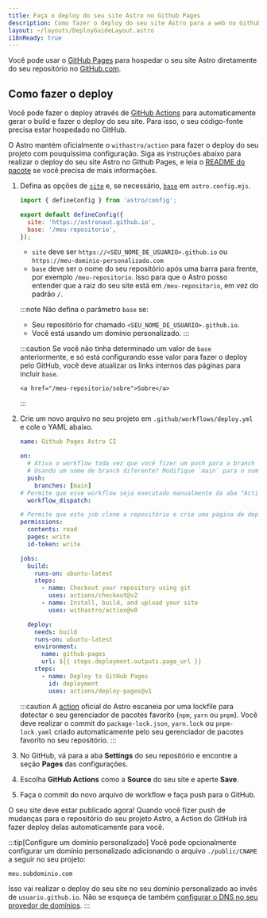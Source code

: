 ```yaml
---
title: Faça o deploy do seu site Astro no Github Pages
description: Como fazer o deploy do seu site Astro para a web no Github Pages.
layout: ~/layouts/DeployGuideLayout.astro
i18nReady: true
---
```


Você pode usar o [GitHub Pages](https://pages.github.com/) para hospedar o seu site Astro diretamente do seu repositório no [GitHub.com](https://github.com/).

## Como fazer o deploy

Você pode fazer o deploy através de [GitHub Actions](https://github.com/features/actions) para automaticamente gerar o build e fazer o deploy do seu site. Para isso, o seu código-fonte precisa estar hospedado no GitHub.

O Astro mantém oficialmente o `withastro/action` para fazer o deploy do seu projeto com pouquíssima configuração. Siga as instruções abaixo para realizar o deploy do seu site Astro no Github Pages, e leia o [README do pacote](https://github.com/withastro/action) se você precisa de mais informações.

1. Defina as opções de [`site`](/pt-br/reference/configuration-reference/#site) e, se necessário, [`base`](/pt-br/reference/configuration-reference/#base) em `astro.config.mjs`.

   ```js title="astro.config.mjs" ins={4-5}
   import { defineConfig } from 'astro/config';

   export default defineConfig({
     site: 'https://astronaut.github.io',
     base: '/meu-repositorio',
   });
   ```

   - `site` deve ser `https://<SEU_NOME_DE_USUARIO>.github.io` ou `https://meu-dominio-personalizado.com`
   - `base` deve ser o nome do seu repositório após uma barra para frente, por exemplo `/meu-repositorio`. Isso para que o Astro posso entender que a raiz do seu site está em `/meu-repositorio`, em vez do padrão `/`.

   :::note
   Não defina o parâmetro `base` se:

   - Seu repositório for chamado `<SEU_NOME_DE_USUARIO>.github.io`.
   - Você está usando um domínio personalizado. 
   :::

   :::caution
   Se você não tinha determinado um valor de `base` anteriormente, e só está configurando esse valor para fazer o deploy pelo GitHub, você deve atualizar os links internos das páginas para incluir `base`.

   ```astro
   <a href="/meu-repositorio/sobre">Sobre</a>
   ```
   :::

2. Crie um novo arquivo no seu projeto em `.github/workflows/deploy.yml` e cole o YAML abaixo.

   ```yaml title="deploy.yml"
   name: Github Pages Astro CI

   on:
     # Ativa o workflow toda vez que você fizer um push para a branch `main`
     # Usando um nome de branch diferente? Modifique `main` para o nome da sua branch
     push:
       branches: [main]
   # Permite que esse workflow seja executado manualmente da aba "Actions" no GitHub.
     workflow_dispatch:

   # Permite que este job clone o repositório e crie uma página de deploy
   permissions:
     contents: read
     pages: write
     id-token: write

   jobs:
     build:
       runs-on: ubuntu-latest
       steps:
         - name: Checkout your repository using git
           uses: actions/checkout@v2
         - name: Install, build, and upload your site
           uses: withastro/action@v0

     deploy:
       needs: build
       runs-on: ubuntu-latest
       environment:
         name: github-pages
         url: ${{ steps.deployment.outputs.page_url }}
       steps:
         - name: Deploy to GitHub Pages
           id: deployment
           uses: actions/deploy-pages@v1
   ```

   :::caution
   A [action](https://github.com/withastro/action) oficial do Astro escaneia por uma lockfile para detectar o seu gerenciador de pacotes favorito (`npm`, `yarn` ou `pnpm`). Você deve realizar o commit do `package-lock.json`, `yarn.lock` ou `pnpm-lock.yaml` criado automaticamente pelo seu gerenciador de pacotes favorito no seu repositório.
   :::

3. No GitHub, vá para a aba **Settings** do seu repositório e encontre a seção **Pages** das configurações.

4. Escolha **GitHub Actions** como a **Source** do seu site e aperte **Save**.

5. Faça o commit do novo arquivo de workflow e faça push para o GitHub.

O seu site deve estar publicado agora! Quando você fizer push de mudanças para o repositório do seu projeto Astro, a Action do GitHub irá fazer deploy delas automaticamente para você.

:::tip[Configure um domínio personalizado]
Você pode opcionalmente configurar um domínio personalizado adicionando o arquivo `./public/CNAME` a seguir no seu projeto:

```txt title="public/CNAME"
meu.subdominio.com
```

Isso vai realizar o deploy do seu site no seu domínio personalizado ao invés de `usuario.github.io`. Não se esqueça de também [configurar o DNS no seu provedor de domínios](https://docs.github.com/pt/pages/configuring-a-custom-domain-for-your-github-pages-site/managing-a-custom-domain-for-your-github-pages-site#configuring-a-subdomain).
:::
